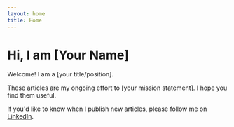 ```yaml
---
layout: home
title: Home
---
```


# Hi, I am [Your Name]

Welcome! I am a [your title/position]. 

These articles are my ongoing effort to [your mission statement]. 
I hope you find them useful.

If you'd like to know when I publish new articles, please follow me on [LinkedIn](https://linkedin.com/in/yourprofile).
